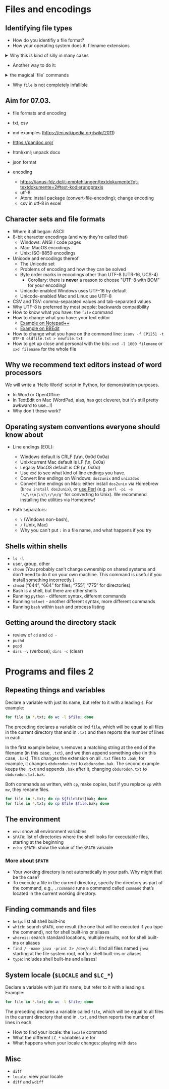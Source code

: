 # Files and encodings


## Identifying file types

* How do you identifiy a file format?
* How your operating system does it: filename extensions
<details>
  <summary>Why this is kind of silly in many cases</summary>
  1. Copy the 'index.html' you created yesterday and rename the new file to something like 'index.pdf'
  2. Look at it in your file explorer
  3. Try to open it by double clicking
</details>

* Another way to do it:
<details>
  <summary>the magical `file` commands</summary>
 1. In the cli go to the folder containing your newly created 'index.pdf' file
 2. Execute: `file index.pdf`
 3. kj
</details>

* Why `file` is not completely infallible

## Aim for 07.03.
* file formats and encoding
* txt, csv

* md examples (https://en.wikipedia.org/wiki/2011)

* https://pandoc.org/

* html/xml; unpack docx
* json format

* encoding
  * https://ianus-fdz.de/it-empfehlungen/textdokumente?qt-textdokumente=2#text-kodierungpraxis
  * utf-8
  * Atom: install package (convert-file-encoding); change encoding
  * csv in utf-8 in excel


## Character sets and file formats

* Where it all began: ASCII
* 8-bit character encodings (and why they're called that)
  * Windows: ANSI / code pages
  * Mac: MacOS encodings
  * Unix: ISO-8859 encodings
* Unicode and encodings thereof
  * The Unicode set
  * Problems of encoding and how they can be solved
  * Byte order marks in encodings other than UTF-8 (UTR-16, UCS-4)
    * Corollary: there is **never** a reason to choose "UTF-8 with BOM" for your encoding!
  * Unicode-enabled Windows uses UTF-16 by default
  * Unicode-enabled Mac and Linux use UTF-8
* CSV and TSV: comma-separated values and tab-separated values
* Why UTF-8 is preferred by most people: backwards compatibility
* How to know what you have: the `file` command
* How to change what you have: your text editor
  * [Example on Notepad++](images/programs_1_ansi.png)
  * [Example on BBEdit](images/programs_1_bbedit.png)
* How to change what you have on the command line: `iconv -f CP1251 -t UTF-8 oldfile.txt > newfile.txt`
* How to get up close and personal with the bits: `xxd -l 1000 filename` or `xxd filename` for the whole file


## Why we recommend text editors instead of word processors

We will write a 'Hello World' script in Python, for demonstration purposes.

* In Word or OpenOffice
* In TextEdit on Mac (WordPad, alas, has got cleverer, but it's still pretty awkward to use...!)
* Why don't these work?

## Operating system conventions everyone should know about

* Line endings (EOL):
  * Windows default is CRLF (\r\n, 0x0d 0x0a)
  * Unix/current Mac default is LF (\n, 0x0a)
  * Legacy MacOS default is CR (\r, 0x0d)
  * Use `xxd` to see what kind of line endings you have.
  * Convert line endings on Windows: `dos2unix` and `unix2dos`
  * Convert line endings on Mac: either install `dos2unix` via Homebrew (`brew install dos2unix`), or [use Perl](https://stackoverflow.com/a/14155400) (e.g. `perl -pi -e 's/\r\n|\n|\r/\n/g'` for converting to Unix). We recommend installing the utilities via Homebrew!

* Path separators:
  * `\` (Windows non-bash),
  * `/` (Unix, Mac)
  * Why you can't put `:` in a file name, and what happens if you try


## Shells within shells

* `ls -l`
* user, group, other
* `chown` (You probably can’t change ownership on shared systems and don’t need to do it on your own machine. This command is useful if you install something incorrectly.)
* `chmod` (“644”, “664” for files; “755”, “775” for directories)
* Bash is a shell, but there are other shells
* Running `python` - different syntax, different commands
* Running `telnet` - another different syntax, more different commands
* Running `bash` within `bash` and process listing

## Getting around the directory stack

* review of `cd` and `cd -`
* `pushd`
* `popd`
* `dirs -v` (verbose); `dirs -c` (clear)


# Programs and files 2

## Repeating things and variables

 Declare a variable with just its name, but refer to it with a leading `$`. For example:

```bash
for file in *.txt; do wc -l $file; done
```

The preceding declares a variable called `file`, which will be equal to all files in the current directory that end in `.txt` and then reports the number of lines in each.

In the first example below, `%` removes a matching string at the end of the filename (in this case, `.txt`), and we then append something else (in this case, `.bak`). This changes the extension on all `.txt` files to `.bak`; for example, it changes `obdurodon.txt` to `obdurodon.bak`. The second example keeps the `.txt` and appends `.bak` after it, changing `obdurodon.txt` to `obdurodon.txt.bak`.

Both commands as written, with `cp`, make copies, but if you replace `cp` with `mv`, they rename files.

```bash
for file in *.txt; do cp ${file%txt}bak; done
for file in *.txt; do cp $file $file.bak; done
```

## The environment

* `env`: show all environment variables
* `$PATH`: list of directories where the shell looks for executable files, starting at the beginning
* `echo $PATH`: show the value of the `$PATH` variable

### More about `$PATH`

* Your working directory is not automatically in your path. Why might that be the case?
* To execute a file in the current directory, specify the directory as part of the command, e.g., `./command` runs a command called `command` that’s located in the current working directory.

## Finding commands and files

* `help`: list all shell built-ins
* `which`: search `$PATH`, one result (the one that will be executed if you type the command), not for shell built-ins or aliases
* `whereis`: search standard locations, multiple results, not for shell built-ins or aliases
* `find / -name java -print 2> /dev/null`: find all files named `java` starting at the file system root, not for shell built-ins or aliases
* `type`: includes shell built-ins and aliases!

## System locale (`$LOCALE` and `$LC_*`)

 Declare a variable with just it’s name, but refer to it with a leading `$`. Example:

 ```bash
 for file in *.txt; do wc -l $file; done
 ```
 The preceding declares a variable called `file`, which will be equal to all files in the current directory that end in `.txt`, and then reports the number of lines in each.

* How to find your locale: the `locale` command
* What the different `LC_*` variables are for
* What happens when your locale changes: playing with `date`

## Misc
* `diff`
* `locale`: view your locale
* `diff` and `wdiff`
